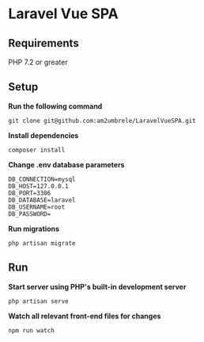 # Laravel Vue SPA

## Requirements

PHP 7.2 or greater


## Setup

**Run the following command**

```
git clone git@github.com:am2umbrele/LaravelVueSPA.git
```
**Install dependencies**
```
composer install
```
**Change .env database parameters** 
```
DB_CONNECTION=mysql
DB_HOST=127.0.0.1
DB_PORT=3306
DB_DATABASE=laravel
DB_USERNAME=root
DB_PASSWORD=
```
**Run migrations**
```
php artisan migrate
```
## Run

**Start server using PHP's built-in development server**

```
php artisan serve
```
**Watch all relevant front-end files for changes**

```
npm run watch
```
